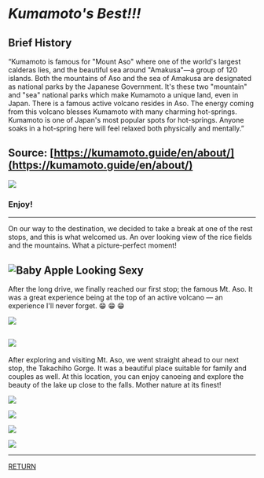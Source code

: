 # *Kumamoto's Best!!!*
## Brief History

“Kumamoto is famous for "Mount Aso" where one of the world's largest calderas lies, and the beautiful sea around "Amakusa"—a group of 120 islands. Both the mountains of Aso and the sea of Amakusa are designated as national parks by the Japanese Government. It's these two "mountain" and "sea" national parks which make Kumamoto a unique land, even in Japan. There is a famous active volcano resides in Aso. The energy coming from this volcano blesses Kumamoto with many charming hot-springs. Kumamoto is one of Japan's most popular spots for hot-springs. Anyone soaks in a hot-spring here will feel relaxed both physically and mentally.”

Source: [https://kumamoto.guide/en/about/](https://kumamoto.guide/en/about/)
-------------------------------------------
![](kanban-kumamoto.JPG)

### Enjoy!
-------------------------------------------
On our way to the destination, we decided to take a break at one of the rest stops, and this is what welcomed us. An over looking view of the rice fields and the mountains. What a picture-perfect moment!

![](volcano-apple.JPG "Baby Apple Looking Sexy")
-------------------------------------------

  After the long drive, we finally reached our first stop; the famous Mt. Aso. It was a great experience being at the top of an active volcano — an experience I'll never forget. &#128513; &#128513; &#128513;

![](top-pic1.JPG)

![](top-pic2.JPG)
---------------------------------------------

After exploring and visiting Mt. Aso, we went straight ahead to our next stop, the Takachiho Gorge. It was a beautiful place suitable for family and couples as well. At this location, you can enjoy canoeing and explore the beauty of the lake up close to the falls. Mother nature at its finest!

![](waterfallpic1.JPG)

![](waterfallpic2.JPG)

![](mewaterfall.JPG)

![](applewaterfall.jpg)

-----------------------------------------

[RETURN](bio.md)
